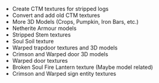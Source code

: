 - Create CTM textures for stripped logs
- Convert and add old CTM textures
- More 3D Models (Crops, Pumpkin, Iron Bars, etc.)
- Netherite Armour models
- Stripped Stem textures
- Soul Soil texture
- Warped trapdoor textures and 3D models
- Crimson and Warped door 3D models
- Warped door textures
- Broken Soul Fire Lantern texture (Maybe model related)
- Crimson and Warped sign entity textures
